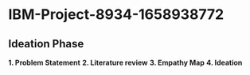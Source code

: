 # IBM-Project-8934-1658938772

## Ideation Phase 
**1. Problem Statement**
**2. Literature review**
**3. Empathy Map**
**4. Ideation**
